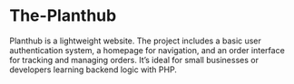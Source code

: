# The-Planthub
Planthub is a lightweight website. The project includes a basic user authentication system, a homepage for navigation, and an order interface for tracking and managing orders. It’s ideal for small businesses or developers learning backend logic with PHP.
